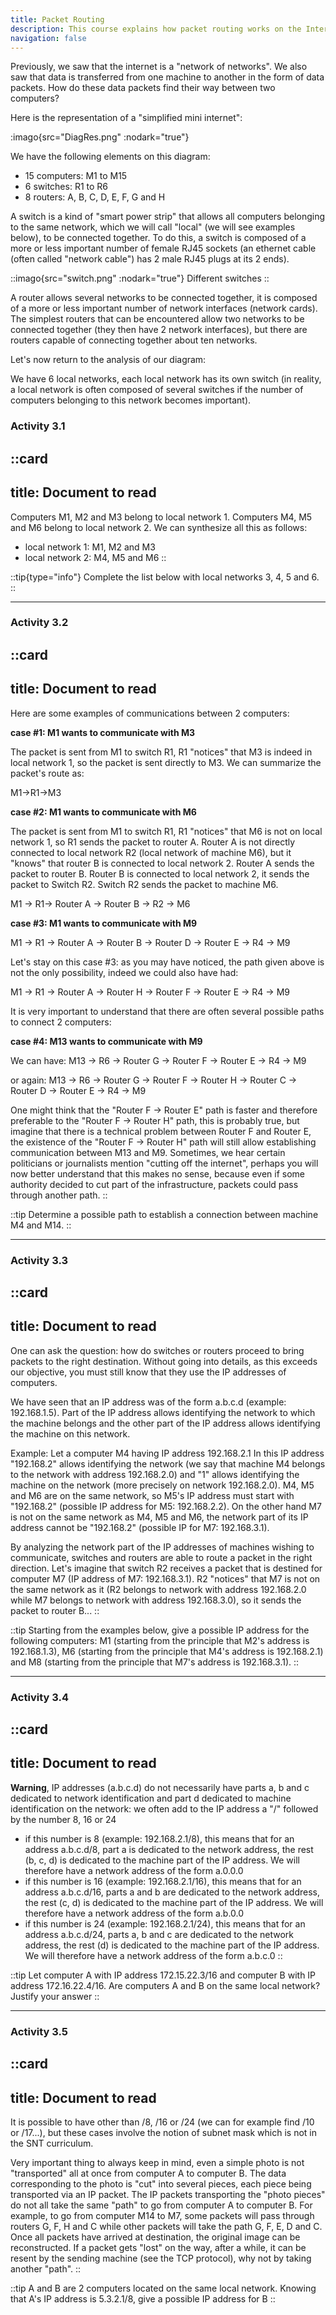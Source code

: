 ```yaml
---
title: Packet Routing
description: This course explains how packet routing works on the Internet, detailing the role of switches and routers in data forwarding. It highlights the diversity of possible paths and the importance of IP addresses for correctly directing packets.
navigation: false
--- 
```


Previously, we saw that the internet is a "network of networks". We also saw that data is transferred from one machine to another in the form of data packets. How do these data packets find their way between two computers?

Here is the representation of a "simplified mini internet":

:imago{src="DiagRes.png" :nodark="true"}

We have the following elements on this diagram:

- 15 computers: M1 to M15
- 6 switches: R1 to R6
- 8 routers: A, B, C, D, E, F, G and H

A switch is a kind of "smart power strip" that allows all computers belonging to the same network, which we will call "local" (we will see examples below), to be connected together. To do this, a switch is composed of a more or less important number of female RJ45 sockets (an ethernet cable (often called "network cable") has 2 male RJ45 plugs at its 2 ends).

::imago{src="switch.png" :nodark="true"}
Different switches
::

A router allows several networks to be connected together, it is composed of a more or less important number of network interfaces (network cards). The simplest routers that can be encountered allow two networks to be connected together (they then have 2 network interfaces), but there are routers capable of connecting together about ten networks.

Let's now return to the analysis of our diagram:

We have 6 local networks, each local network has its own switch (in reality, a local network is often composed of several switches if the number of computers belonging to this network becomes important).

### Activity 3.1

::card
---
title: Document to read
---
Computers M1, M2 and M3 belong to local network 1. Computers M4, M5 and M6 belong to local network 2. We can synthesize all this as follows:

- local network 1: M1, M2 and M3
- local network 2: M4, M5 and M6
::

::tip{type="info"}
Complete the list below with local networks 3, 4, 5 and 6.
::

---

### Activity 3.2

::card
---
title: Document to read
---
Here are some examples of communications between 2 computers:

**case #1: M1 wants to communicate with M3**

The packet is sent from M1 to switch R1, R1 "notices" that M3 is indeed in local network 1, so the packet is sent directly to M3. We can summarize the packet's route as:

M1→R1→M3

**case #2: M1 wants to communicate with M6**

The packet is sent from M1 to switch R1, R1 "notices" that M6 is not on local network 1, so R1 sends the packet to router A. Router A is not directly connected to local network R2 (local network of machine M6), but it "knows" that router B is connected to local network 2. Router A sends the packet to router B. Router B is connected to local network 2, it sends the packet to Switch R2. Switch R2 sends the packet to machine M6.

M1 → R1→ Router A → Router B → R2 → M6

**case #3: M1 wants to communicate with M9**

M1 → R1 → Router A → Router B → Router D → Router E → R4 → M9

Let's stay on this case #3: as you may have noticed, the path given above is not the only possibility, indeed we could also have had:

M1 → R1 → Router A → Router H → Router F → Router E → R4 → M9

It is very important to understand that there are often several possible paths to connect 2 computers:

**case #4: M13 wants to communicate with M9**

We can have: M13 → R6 → Router G → Router F → Router E → R4 → M9

or again: M13 → R6 → Router G → Router F → Router H → Router C → Router D → Router E → R4 → M9

One might think that the "Router F → Router E" path is faster and therefore preferable to the "Router F → Router H" path, this is probably true, but imagine that there is a technical problem between Router F and Router E, the existence of the "Router F → Router H" path will still allow establishing communication between M13 and M9. Sometimes, we hear certain politicians or journalists mention "cutting off the internet", perhaps you will now better understand that this makes no sense, because even if some authority decided to cut part of the infrastructure, packets could pass through another path.
::

::tip
Determine a possible path to establish a connection between machine M4 and M14.
::

---

### Activity 3.3

::card
---
title: Document to read
---
One can ask the question: how do switches or routers proceed to bring packets to the right destination. Without going into details, as this exceeds our objective, you must still know that they use the IP addresses of computers.

We have seen that an IP address was of the form a.b.c.d (example: 192.168.1.5). Part of the IP address allows identifying the network to which the machine belongs and the other part of the IP address allows identifying the machine on this network.

Example: Let a computer M4 having IP address 192.168.2.1 In this IP address "192.168.2" allows identifying the network (we say that machine M4 belongs to the network with address 192.168.2.0) and "1" allows identifying the machine on the network (more precisely on network 192.168.2.0). M4, M5 and M6 are on the same network, so M5's IP address must start with "192.168.2" (possible IP address for M5: 192.168.2.2). On the other hand M7 is not on the same network as M4, M5 and M6, the network part of its IP address cannot be "192.168.2" (possible IP for M7: 192.168.3.1).

By analyzing the network part of the IP addresses of machines wishing to communicate, switches and routers are able to route a packet in the right direction. Let's imagine that switch R2 receives a packet that is destined for computer M7 (IP address of M7: 192.168.3.1). R2 "notices" that M7 is not on the same network as it (R2 belongs to network with address 192.168.2.0 while M7 belongs to network with address 192.168.3.0), so it sends the packet to router B...
::

::tip
Starting from the examples below, give a possible IP address for the following computers: M1 (starting from the principle that M2's address is 192.168.1.3), M6 (starting from the principle that M4's address is 192.168.2.1) and M8 (starting from the principle that M7's address is 192.168.3.1).
::

---

### Activity 3.4

::card
---
title: Document to read
---
**Warning**, IP addresses (a.b.c.d) do not necessarily have parts a, b and c dedicated to network identification and part d dedicated to machine identification on the network: we often add to the IP address a "/" followed by the number 8, 16 or 24

- if this number is 8 (example: 192.168.2.1/8), this means that for an address a.b.c.d/8, part a is dedicated to the network address, the rest (b, c, d) is dedicated to the machine part of the IP address. We will therefore have a network address of the form a.0.0.0
- if this number is 16 (example: 192.168.2.1/16), this means that for an address a.b.c.d/16, parts a and b are dedicated to the network address, the rest (c, d) is dedicated to the machine part of the IP address. We will therefore have a network address of the form a.b.0.0
- if this number is 24 (example: 192.168.2.1/24), this means that for an address a.b.c.d/24, parts a, b and c are dedicated to the network address, the rest (d) is dedicated to the machine part of the IP address. We will therefore have a network address of the form a.b.c.0
::

::tip
Let computer A with IP address 172.15.22.3/16 and computer B with IP address 172.16.22.4/16. Are computers A and B on the same local network? Justify your answer
::

---

### Activity 3.5

::card
---
title: Document to read
---
It is possible to have other than /8, /16 or /24 (we can for example find /10 or /17...), but these cases involve the notion of subnet mask which is not in the SNT curriculum.

Very important thing to always keep in mind, even a simple photo is not "transported" all at once from computer A to computer B. The data corresponding to the photo is "cut" into several pieces, each piece being transported via an IP packet. The IP packets transporting the "photo pieces" do not all take the same "path" to go from computer A to computer B. For example, to go from computer M14 to M7, some packets will pass through routers G, F, H and C while other packets will take the path G, F, E, D and C. Once all packets have arrived at destination, the original image can be reconstructed. If a packet gets "lost" on the way, after a while, it can be resent by the sending machine (see the TCP protocol), why not by taking another "path".
::

::tip
A and B are 2 computers located on the same local network. Knowing that A's IP address is 5.3.2.1/8, give a possible IP address for B
::